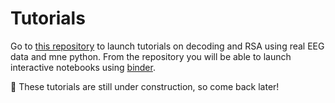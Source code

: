 # Tutorials

Go to [this repository](https://github.com/aylinsgl/lab-book-tutorials) to launch tutorials on decoding and RSA using real EEG data and mne python. From the repository you will be able to launch interactive notebooks using [binder](https://mybinder.org/).

🚧 These tutorials are still under construction, so come back later!